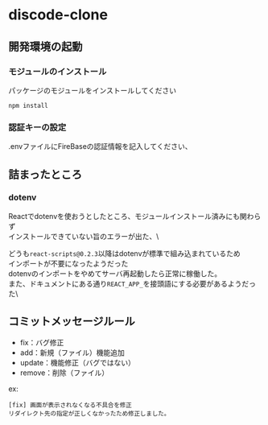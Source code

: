 # discode-clone

## 開発環境の起動

### モジュールのインストール
パッケージのモジュールをインストールしてください
```
npm install
```

### 認証キーの設定
.envファイルにFireBaseの認証情報を記入してください、


## 詰まったところ

### dotenv
Reactでdotenvを使おうとしたところ、モジュールインストール済みにも関わらず\
インストールできていない旨のエラーが出た、\

どうも`react-scripts@0.2.3`以降はdotenvが標準で組み込まれているため\
インポートが不要になったようだった\
dotenvのインポートをやめてサーバ再起動したら正常に稼働した。\
また、ドキュメントにある通り`REACT_APP_`を接頭語にする必要があるようだった\

## コミットメッセージルール

- fix：バグ修正
- add：新規（ファイル）機能追加
- update：機能修正（バグではない）
- remove：削除（ファイル）

ex:
```
[fix] 画面が表示されなくなる不具合を修正
リダイレクト先の指定が正しくなかったため修正しました。
```
